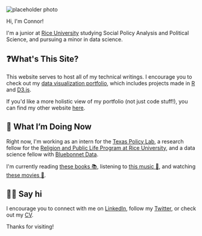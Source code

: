 ---
---

<img id="portrait" src="_assets/me.jpg" alt="placeholder photo">

Hi, I'm Connor!

I'm a junior at [Rice University](https://www.rice.edu) studying Social Policy Analysis and Political Science, and pursuing a minor in data science.

## ❓What's This Site?

This website serves to host all of my technical writings. I encourage you to check out my [data visualization portfolio](https://connorrothschild.github.io/visualizations/), which includes projects made in [R](https://connorrothschild.github.io/r/) and [D3.js](https://connorrothschild.github.io/d3js/).

If you'd like a more holistic view of my portfolio (not just code stuff!), you can find my other website [here](https://www.connorrothschild.com).

## 📍 What I’m Doing Now

Right now, I'm working as an intern for the [Texas Policy Lab](https://www.texaspolicylab.org/profile/connor-rothschild/), a research fellow for the [Religion and Public Life Program at Rice University](https://rplp.rice.edu/staff-and-fellows), and a data science fellow with [Bluebonnet Data](https://www.bluebonnetdata.com).

I'm currently reading [these books 📚](https://www.goodreads.com/review/list/91140862?shelf=currently-reading), listening to [this music 🎵](https://open.spotify.com/user/12127359561), and watching [these movies 🍿](https://letterboxd.com/connorroth/).

## 👋🏻 Say hi

I encourage you to connect with me on [LinkedIn](https://www.linkedin.com/in/connor-rothschild/), follow my [Twitter](https://twitter.com/CL_Rothschild), or check out my [CV](https://connorrothschild.github.io/markdown-cv/).

Thanks for visiting!
